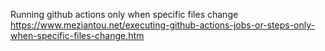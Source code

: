 


Running github actions only when specific files change
https://www.meziantou.net/executing-github-actions-jobs-or-steps-only-when-specific-files-change.htm